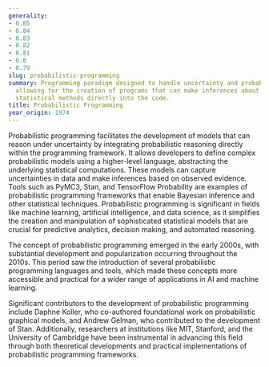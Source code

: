 ```yaml
---
generality:
- 0.85
- 0.84
- 0.83
- 0.82
- 0.81
- 0.8
- 0.79
slug: probabilistic-programming
summary: Programming paradigm designed to handle uncertainty and probabilistic models,
  allowing for the creation of programs that can make inferences about data by incorporating
  statistical methods directly into the code.
title: Probabilistic Programming
year_origin: 1974
---
```


Probabilistic programming facilitates the development of models that can reason under uncertainty by integrating probabilistic reasoning directly within the programming framework. It allows developers to define complex probabilistic models using a higher-level language, abstracting the underlying statistical computations. These models can capture uncertainties in data and make inferences based on observed evidence. Tools such as PyMC3, Stan, and TensorFlow Probability are examples of probabilistic programming frameworks that enable Bayesian inference and other statistical techniques. Probabilistic programming is significant in fields like machine learning, artificial intelligence, and data science, as it simplifies the creation and manipulation of sophisticated statistical models that are crucial for predictive analytics, decision making, and automated reasoning.

The concept of probabilistic programming emerged in the early 2000s, with substantial development and popularization occurring throughout the 2010s. This period saw the introduction of several probabilistic programming languages and tools, which made these concepts more accessible and practical for a wider range of applications in AI and machine learning.

Significant contributors to the development of probabilistic programming include Daphne Koller, who co-authored foundational work on probabilistic graphical models, and Andrew Gelman, who contributed to the development of Stan. Additionally, researchers at institutions like MIT, Stanford, and the University of Cambridge have been instrumental in advancing this field through both theoretical developments and practical implementations of probabilistic programming frameworks.